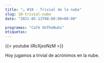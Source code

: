 ```yaml
---
title: "☕️ #10 - Trivial de la nube"
slug: 10-trivial-nube
date: "2021-05-13T08:00:00+00:00"

programas: "Café OnTheNubs"
etiquetas:
---
```


{{< youtube iiRcXjxoNzM >}}

Hoy jugamos a trivial de acrónimos en la nube.
